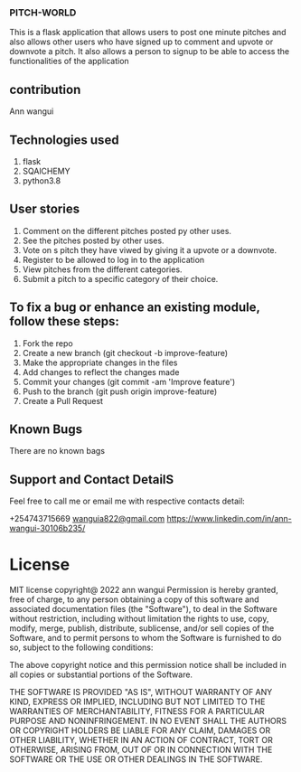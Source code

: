 ### PITCH-WORLD
This is a flask application that allows users to post one minute pitches and also allows other users who have signed up to comment and upvote or downvote a pitch. It also allows a person to signup to be able to access the functionalities of the application


## contribution 
   Ann wangui

## Technologies used
  1. flask
  2. SQAlCHEMY
  3. python3.8

## User stories
1. Comment on the different pitches posted py other uses.
2. See the pitches posted by other uses.
3. Vote on s pitch they have viwed by giving it a upvote or a downvote.
4. Register to be allowed to log in to the application
5. View pitches from the different categories.
6. Submit a pitch to a specific category of their choice.


## To fix a bug or enhance an existing module, follow these steps:

1. Fork the repo
2. Create a new branch (git checkout -b improve-feature)
3. Make the appropriate changes in the files
4. Add changes to reflect the changes made
5. Commit your changes (git commit -am 'Improve feature')
6. Push to the branch (git push origin improve-feature)
7. Create a Pull Request

## Known Bugs
There are no known bags

## Support and Contact DetailS
Feel free to call me or email me with respective contacts detail:

+254743715669
wanguia822@gmail.com
https://www.linkedin.com/in/ann-wangui-30106b235/
# License
MIT license copyright@ 2022 ann wangui
Permission is hereby granted, free of charge, to any person obtaining a copy of this software and associated documentation files (the "Software"), to deal in the Software without restriction, including without limitation the rights to use, copy, modify, merge, publish, distribute, sublicense, and/or sell copies of the Software, and to permit persons to whom the Software is furnished to do so, subject to the following conditions:

The above copyright notice and this permission notice shall be included in all copies or substantial portions of the Software.

THE SOFTWARE IS PROVIDED "AS IS", WITHOUT WARRANTY OF ANY KIND, EXPRESS OR IMPLIED, INCLUDING BUT NOT LIMITED TO THE WARRANTIES OF MERCHANTABILITY, FITNESS FOR A PARTICULAR PURPOSE AND NONINFRINGEMENT. IN NO EVENT SHALL THE AUTHORS OR COPYRIGHT HOLDERS BE LIABLE FOR ANY CLAIM, DAMAGES OR OTHER LIABILITY, WHETHER IN AN ACTION OF CONTRACT, TORT OR OTHERWISE, ARISING FROM, OUT OF OR IN CONNECTION WITH THE SOFTWARE OR THE USE OR OTHER DEALINGS IN THE SOFTWARE.



